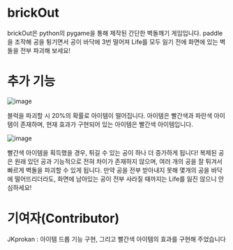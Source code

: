 # brickOut

brickOut은 python의 pygame을 통해 제작된 간단한 벽돌깨기 게임입니다. paddle을 조작해 공을 튕기면서 공이 바닥에 3번 떨어져 Life를 모두 잃기 전에 화면에 있는 벽돌을 전부 파괴해 보세요!

# 추가 기능
![image](https://github.com/user-attachments/assets/61edb3cb-ed6a-4fe8-94fa-c695437d568d)

블럭을 파괴할 시 20%의 확률로 아이템이 떨어집니다. 아이템은 빨간색과 파란색 아이템이 존재하며, 현재 효과가 구현되어 있는 아이템은 빨간색 아이템입니다.

![image](https://github.com/user-attachments/assets/9ca943ae-370f-40ef-8fc9-46e1f2c94ef8)

빨간색 아이템을 획득했을 경우, 튀길 수 있는 공이 하나 더 증가하게 됩니다! 복제된 공은 원래 있던 공과 기능적으로 전혀 차이가 존재하지 않으며, 여러 개의 공을 잘 튀겨서 빠르게 벽돌을 파괴할 수 있게 됩니다. 만약 공을 전부 받아내지 못해 몇개의 공을 바닥에 떨어뜨리더라도, 화면에 남아있는 공이 전부 사라질 때까지는 Life를 잃진 않으니 안심하세요!

# 기여자(Contributor)

JKprokan : 아이템 드롭 기능 구현, 그리고 빨간색 아이템의 효과를 구현해 주었습니다

